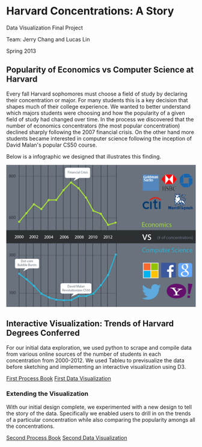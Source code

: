 # Harvard Concentrations: A Story

Data Visualization Final Project

Team: Jerry Chang and Lucas Lin

Spring 2013


## Popularity of Economics vs Computer Science at Harvard

Every fall Harvard sophomores must choose a field of study by declaring their concentration or major. For many students this is a key decision that shapes much of their college experience. We wanted to better understand which majors students were choosing and how the popularity of a given field of study had changed over time. In the process we discovered that the number of economics concentrators (the most popular concentration) declined sharply following the 2007 financial crisis. On the other hand more students became interested in computer science following the inception of David Malan's popular CS50 course. 

Below is a infographic we designed that illustrates this finding.

![Economics vs Computer Science Majors](/EconomicsVsComputerScience.jpg?raw=true "Economics vs Computer Science")

## Interactive Visualization: Trends of Harvard Degrees Conferred

For our initial data exploration, we used python to scrape and compile data from various online sources of the number of students in each concentration from 2000-2012. We used Tableu to previsualize the data before sketching and implementing an interactive visualization using D3.  

<a href="/ProcessBook1.pdf">First Process Book</a>
<a href="https://jerrychangs.github.io/HarvardConcentrations/Sites/FirstViz.html">First Data Visualization</a>

### Extending the Visualization 

With our initial design complete, we experimented with a new design to tell the story of the data. Specifically we enabled users to drill in on the trends of a particular concentration while also comparing the popularity amongs all the concentrations. 

<a href="/ProcessBook2.pdf">Second Process Book</a>
<a href="https://jerrychangs.github.io/HarvardConcentrations/Sites/SecondViz.html">Second Data Visualization</a>

